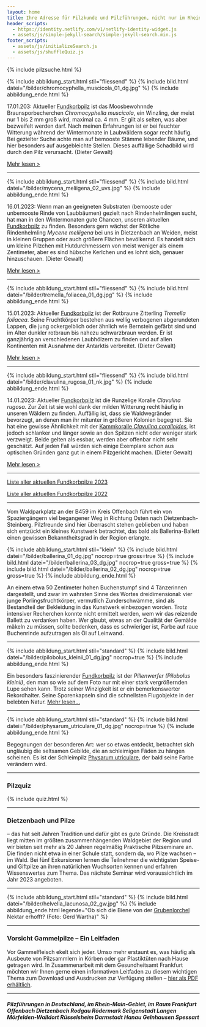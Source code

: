 ```yaml
---
layout: home
title: Ihre Adresse für Pilzkunde und Pilzführungen, nicht nur im Rhein-Main-Gebiet
header_scripts:
  - https://identity.netlify.com/v1/netlify-identity-widget.js
  - assets/js/simple-jekyll-search/simple-jekyll-search.min.js
footer_scripts:
  - assets/js/initializeSearch.js
  - assets/js/shuffleQuiz.js
---
```

{% include pilzsuche.html %}

{% include abbildung_start.html stil="fliessend" %}
{% include bild.html datei="/bilder/chromocyphella_muscicola_01_dg.jpg" %}
{% include abbildung_ende.html %}

17.01.203: Aktueller [Fundkorbpilz](AA "Glossar-") ist das Moosbewohnnde Braunsporbecherchen *Chromocyphella muscicola*, ein Winzling, der meist nur 1 bis 2 mm groß wird, maximal ca. 4 mm. Er gilt als selten, was aber bezweifelt werden darf. Nach meinen Erfahrungen ist er bei feuchter Witterung während der Wintermonate in Laubwäldern sogar recht häufig. Bei gezielter Suche achte man auf bemooste Stämme lebender Bäume, und hier besonders auf ausgebleichte Stellen. Dieses auffällige Schadbild wird durch den Pilz verursacht. (Dieter Gewalt)

[Mehr lesen >](/pilze/chromocyphella-muscicola-moosbewohnendes-braunsporbecherchen)

<div style="clear:  both"></div>

- - -

{% include abbildung_start.html stil="fliessend" %}
{% include bild.html datei="/bilder/mycena_meliigena_02_uvs.jpg" %}
{% include abbildung_ende.html %}

16.01.2023: Wenn man an geeigneten Substraten (bemooste oder unbemooste Rinde von Laubbäumen) gezielt nach Rindenhelmlingen sucht, hat man in den Wintermonaten gute Chancen, unseren aktuellen [Fundkorbpilz](AA "Glossar-") zu finden. Besonders gern wächst der Rötliche Rindenhelmling *Mycene meliigena* bei uns in Dietzenbach an Weiden, meist in kleinen Gruppen oder auch größere Flächen bevölkernd. Es handelt sich um kleine Pilzchen mit Hutdurchmessern von meist weniger als einem Zentimeter, aber es sind hübsche Kerlchen und es lohnt sich, genauer hinzuschauen. (Dieter Gewalt)

[Mehr lesen >](/pilze/mycena-meliigena-rötlicher-rindenhelmling)

<div style="clear:  both"></div>

- - -

{% include abbildung_start.html stil="fliessend" %}
{% include bild.html datei="/bilder/tremella_foliacea_01_dg.jpg" %}
{% include abbildung_ende.html %}

15.01.2023: Aktueller [Fundkorbpilz](AA "Glossar-") ist der Rotbraune Zitterling *Tremella foliacea*. Seine Fruchtkörper bestehen aus wellig verbogenen abgerundeten Lappen, die jung ockergelblich oder ähnlich wie Bernstein gefärbt sind und im Alter dunkler rotbraun bis nahezu schwarzbraun werden. Er ist ganzjährig an verschiedenen Laubhölzern zu finden und auf allen Kontinenten mit Ausnahme der Antarktis verbreitet. (Dieter Gewalt)

[Mehr lesen >](/pilze/tremella-foliacea-rotbrauner-zitterlling)

<div style="clear:  both"></div>

- - -

{% include abbildung_start.html stil="fliessend" %}
{% include bild.html datei="/bilder/clavulina_rugosa_01_nk.jpg" %}
{% include abbildung_ende.html %}

14.01.2023: Aktueller [Fundkorbpilz](AA "Glossar-") ist die Runzelige Koralle *Clavulina rugosa*. Zur Zeit ist sie wohl dank der milden Witterung recht häufig in unseren Wäldern zu finden. Auffällig ist, dass sie Waldwegränder bevorzugt, an denen man ihr mitunter in größeren Kolonien begegnet. Sie hat eine gewisse Ähnlichkeit mit der [Kammkoralle *Clavulina coralloides*](/pilze/clavulina-coralloides-kammkoralle), ist jedoch schlanker und länger sowie an den Spitzen nicht oder weniger stark verzweigt. Beide gelten als essbar, werden aber offenbar nicht sehr geschätzt. Auf jeden Fall würden sich einige Exemplare schon aus optischen Gründen ganz gut in einem Pilzgericht machen. (Dieter Gewalt) 

[Mehr lesen >](/pilze/clavulina-rugosa-runzelige-koralle)

<div style="clear:  both"></div>

- - -

[Liste aller aktuellen Fundkorbpilze 2023](/artikel/liste-aller-aktuellen-fundkorbpilze-2023.html)

[Liste aller aktuellen Fundkorbpilze 2022](/artikel/liste-aller-aktuellen-fundkorbpilze-2022.html)

- - -

Vom Waldparkplatz an der B459 im Kreis Offenbach führt ein von Spaziergängern viel begangener Weg in Richtung Osten nach Dietzenbach-Steinberg. Pilzfreunde sind hier überrascht stehen geblieben und haben sich entzückt ein kleines Kunstwerk betrachtet, das bald als Ballerina-Ballett einen gewissen Bekanntheitsgrad in der Region erlangte.

{% include abbildung_start.html stil="klein" %}
{% include bild.html datei="/bilder/ballerina_01_dg.jpg" nocrop=true gross=true %}
{% include bild.html datei="/bilder/ballerina_03_dg.jpg" nocrop=true gross=true %}
{% include bild.html datei="/bilder/ballerina_02_dg.jpg" nocrop=true gross=true %}
{% include abbildung_ende.html %}

An einem etwa 50 Zentimeter hohen Buchenstumpf sind 4 Tänzerinnen dargestellt, und zwar im wahrsten Sinne des Wortes dreidimensional: vier junge Porlingsfruchtkörper, vermutlich Zunderschwämme, sind als Bestandteil der Bekleidung in das Kunstwerk einbezogen worden. Trotz intensiver Recherchen konnte nicht ermittelt werden, wem wir das reizende Ballett zu verdanken haben. Wer glaubt, etwas an der Qualität der Gemälde mäkeln zu müssen, sollte bedenken, dass es schwieriger ist, Farbe auf raue Buchenrinde aufzutragen als Öl auf Leinwand.

- - -

{% include abbildung_start.html stil="standard" %}
{% include bild.html datei="/bilder/pilobolus_kleinii_01_dg.jpg" nocrop=true %}
{% include abbildung_ende.html %}

Ein besonders faszinierender [Fundkorbpilz](AA "Glossar-") ist der *Pillenwerfer (Pilobolus kleinii)*, den man so wie auf dem Foto nur mit einer stark vergrößernden Lupe sehen kann. Trotz seiner Winzigkeit ist er ein bemerkenswerter Rekordhalter. Seine Sporenkapseln sind die schnellsten Flugobjekte in der belebten Natur. [Mehr lesen...](/pilze/pilobolus-kleinii-pillenwerfer)

- - -

{% include abbildung_start.html stil="standard" %}
{% include bild.html datei="/bilder/physarum_utriculare_01_dg.jpg" nocrop=true %}
{% include abbildung_ende.html %}

Begegnungen der besonderen Art: wer so etwas entdeckt, betrachtet sich ungläubig die seltsamen Gebilde, die an schleimigen Fäden zu hängen scheinen. Es ist der Schleimpilz [Physarum utriculare](/pilze/physarum-utriculare-fadenfruchtschleimpilz), der bald seine Farbe verändern wird.

- - -

### Pilzquiz

{% include quiz.html %}

- - -

### Dietzenbach und Pilze

– das hat seit Jahren Tradition und dafür gibt es gute Gründe. Die Kreisstadt liegt mitten im größten zusammenhängenden Waldgebiet der Region und wir bieten seit mehr als 20 Jahren regelmäßig Praktische Pilzseminare an. Die finden nicht etwa in einer Schule statt, sondern da, wo Pilze wachsen – im Wald. Bei fünf Exkursionen lernen die Teilnehmer die wichtigsten Speise- und Giftpilze an ihren natürlichen Wuchsorten kennen und erfahren Wissenswertes zum Thema. Das nächste Seminar wird voraussichtlich im Jahr 2023 angeboten.  

- - -

{% include abbildung_start.html stil="standard" %}
{% include bild.html datei="/bilder/helvella_lacunosa_02_gw.jpg" %}
{% include abbildung_ende.html legende="Ob sich die Biene von der <a href='/pilze/helvella-lacunosa-grubenlorchel'>Grubenlorchel</a> Nektar erhofft?  (Foto: Gerd Wartha)" %}

- - -

### Vorsicht Gammelpilze – Ein Leitfaden

Vor Gammelfleisch ekelt sich jeder. Umso mehr erstaunt es, was häufig als Ausbeute von Pilzsammlern in Körben oder gar Plastiktüten nach Hause getragen wird. In Zusammenarbeit mit dem Gesundheitsamt Frankfurt möchten wir Ihnen gerne einen informativen Leitfaden zu diesem wichtigen Thema zum Download und Ausdrucken zur Verfügung stellen – [hier als PDF erhältlich](/assets/docs/Fundkorb.de-Gammelpilze.pdf).

- - -

##### Pilzführungen in Deutschland, im Rhein-Main-Gebiet, im Raum Frankfurt Offenbach Dietzenbach Rodgau Rödermark Seligenstadt Langen Mörfelden-Walldort Rüsselsheim Darmstadt Hanau Gelnhausen Spessart